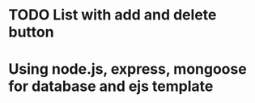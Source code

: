# TODO List with add and delete button
# Using node.js, express, mongoose for database and ejs template 
